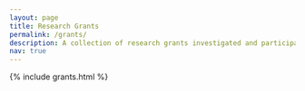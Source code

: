 ```yaml
---
layout: page
title: Research Grants
permalink: /grants/
description: A collection of research grants investigated and participated.
nav: true
---
```


{% include grants.html %}
